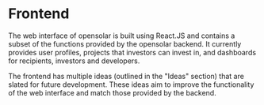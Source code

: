 # Frontend

The web interface of opensolar is built using React.JS and contains a subset of the functions provided by the opensolar backend. It currently provides user profiles, projects that investors can invest in, and dashboards for recipients, investors and developers.

The frontend has multiple ideas \(outlined in the "Ideas" section\) that are slated for future development. These ideas aim to improve the functionality of the web interface and match those provided by the backend.

